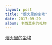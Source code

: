 ```yaml
---
layout: post
title: "烟火里的尘埃"
date: 2017-09-29
album: 卡西莫多的礼物
---
```


[烟火里的尘埃](https://www.youtube.com/watch?v=SDhd4raC2xI)